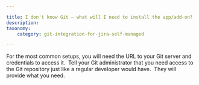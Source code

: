 ```yaml
---

title: I don't know Git — what will I need to install the app/add-on?
description:
taxonomy:
    category: git-integration-for-jira-self-managed

---
```


For the most common setups, you will need the URL to your Git server and credentials to access it.  Tell your Git administrator that you need access to the Git repository just like a regular developer would have.  They will provide what you need.

